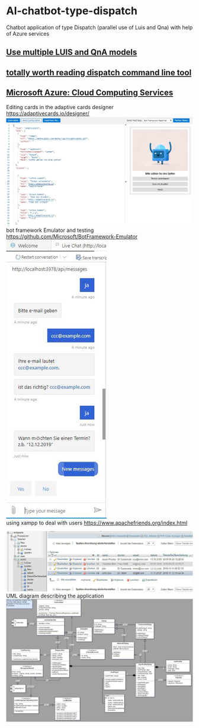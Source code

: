 # AI-chatbot-type-dispatch
Chatbot application of type Dispatch (parallel use of Luis and Qna) with help of Azure services
## [Use multiple LUIS and QnA models](https://docs.microsoft.com/en-us/azure/bot-service/bot-builder-tutorial-dispatch?view=azure-bot-service-4.0&tabs=cs)
## [totally worth reading dispatch command line tool](https://github.com/microsoft/botbuilder-tools/tree/master/packages/Dispatch)
## [Microsoft Azure: Cloud Computing Services](https://azure.microsoft.com/en-us/free/search/?&ef_id=EAIaIQobChMI3eb947vy6QIVDO3tCh2EBg9gEAAYASAAEgKNpvD_BwE:G:s&OCID=AID2000076_SEM_EAIaIQobChMI3eb947vy6QIVDO3tCh2EBg9gEAAYASAAEgKNpvD_BwE:G:s&dclid=CMO6hou88ukCFQjKuwgdzpIBZw)

Editing cards in the adaptive cards designer https://adaptivecards.io/designer/
![1](screenshots/1.JPG) 
bot framework Emulator and testing https://github.com/Microsoft/BotFramework-Emulator
![2](screenshots/2.jpg) <br/>
 using xampp to deal with users https://www.apachefriends.org/index.html

![3](screenshots/3.jpg) 
UML diagram describing the application
<img src="uml.jpg" alt="uml"/>

